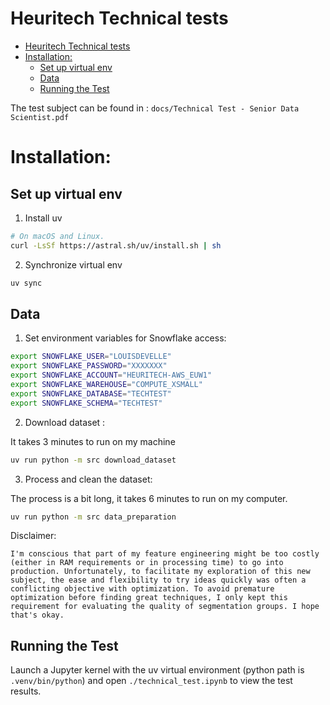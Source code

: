 # Heuritech Technical tests


- [Heuritech Technical tests](#heuritech-technical-tests)
- [Installation:](#installation)
	- [Set up virtual env](#set-up-virtual-env)
	- [Data](#data)
	- [Running the Test](#running-the-test)

The test subject can be found in  : `docs/Technical Test - Senior Data Scientist.pdf`

# Installation:

## Set up virtual env 

1. Install uv

```sh
# On macOS and Linux.
curl -LsSf https://astral.sh/uv/install.sh | sh
```

2. Synchronize virtual env
```sh
uv sync
```

## Data

1. Set environment variables for Snowflake access:

```sh
export SNOWFLAKE_USER="LOUISDEVELLE"
export SNOWFLAKE_PASSWORD="XXXXXXX"
export SNOWFLAKE_ACCOUNT="HEURITECH-AWS_EUW1"
export SNOWFLAKE_WAREHOUSE="COMPUTE_XSMALL"
export SNOWFLAKE_DATABASE="TECHTEST"
export SNOWFLAKE_SCHEMA="TECHTEST"
```

2. Download dataset :

It takes 3 minutes to run on my machine

```sh
uv run python -m src download_dataset
```

3. Process and clean the dataset:

The process is a bit long, it takes 6 minutes to run on my computer.

```sh
uv run python -m src data_preparation
```

Disclaimer:

	I'm conscious that part of my feature engineering might be too costly (either in RAM requirements or in processing time) to go into production. Unfortunately, to facilitate my exploration of this new subject, the ease and flexibility to try ideas quickly was often a conflicting objective with optimization. To avoid premature optimization before finding great techniques, I only kept this requirement for evaluating the quality of segmentation groups. I hope that's okay.

## Running the Test

Launch a Jupyter kernel with the uv virtual environment (python path is `.venv/bin/python`) and open `./technical_test.ipynb` to view the test results.

